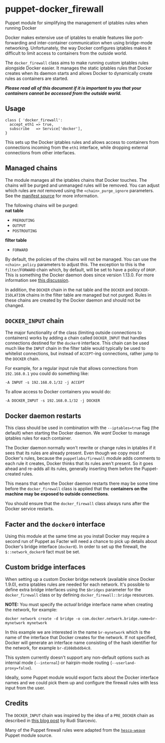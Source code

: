 # puppet-docker_firewall
Puppet module for simplifying the management of iptables rules when running Docker

Docker makes extensive use of iptables to enable features like port-forwarding and inter-container communication when using bridge-mode networking. Unfortunately, the way Docker configures iptables makes it difficult to limit access to containers from the outside world.

The `docker_firewall` class aims to make running custom iptables rules alongside Docker easier. It manages the static iptables rules that Docker creates when its daemon starts and allows Docker to dynamically create rules as containers are started.

***Please read all of this document if it is important to you that your containers cannot be accessed from the outside world.***

## Usage
```puppet
class { 'docker_firewall':
  accept_eth1 => true,
  subscribe   => Service['docker'],
}
```
This sets up the Docker iptables rules and allows access to containers from connections incoming from the `eth1` interface, while dropping external connections from other interfaces.

## Managed chains
The module manages all the iptables chains that Docker touches. The chains will be purged and unmanaged rules will be removed. You can adjust which rules are *not* removed using the `<chain>_purge_ignore` parameters. See the [manifest source](manifests/init.pp) for more information.

The following chains will be purged:  
**nat table**
* `PREROUTING`
* `OUTPUT`
* `POSTROUTING`

**filter table**
* `FORWARD`

By default, the policies of the chains will not be managed. You can use the `<chain>_policy` parameters to adjust this. The exception to this is the `filter`/`FORWARD` chain which, by default, will be set to have a policy of `DROP`. This is something the Docker daemon does since version 1.13.0. For more information see [this discussion](https://github.com/docker/docker/issues/14041).

In addition, the `DOCKER` chain in the nat table and the `DOCKER` and `DOCKER-ISOLATION` chains in the filter table are managed but not purged. Rules in these chains are created by the Docker daemon and should not be changed.

## `DOCKER_INPUT` chain
The major functionality of the class (limiting outside connections to containers) works by adding a chain called `DOCKER_INPUT` that handles connections destined for the `docker0` interface. This chain can be used much like the `INPUT` chain in the filter table would typically be used to whitelist connections, but instead of `ACCEPT`-ing connections, rather jump to the `DOCKER` chain.

For example, for a regular input rule that allows connections from
`192.168.0.1` you could do something like:
```
-A INPUT -s 192.168.0.1/32 -j ACCEPT
```
To allow access to Docker containers you would do:
```
-A DOCKER_INPUT -s 192.168.0.1/32 -j DOCKER
```

## Docker daemon restarts
This class should be used in combination with the `--iptables=true` flag (the default) when starting the Docker daemon. We *want* Docker to manage iptables rules for each container.

The Docker daemon normally won't rewrite or change rules in iptables if it sees that its rules are already present. Even though we copy most of Docker's rules, because the `puppetlabs/firewall` module adds comments to each rule it creates, Docker thinks that its rules aren't present. So it goes ahead and re-adds all its rules, generally inserting them before the Puppet-created rules.

This means that when the Docker daemon restarts there may be some time before the `docker_firewall` class is applied that the **containers on the machine may be exposed to outside connections**.

You should ensure that the `docker_firewall` class always runs after the Docker service restarts.

## Facter and the `docker0` interface
Using this module at the same time as you install Docker may require a second run of Puppet as Facter will need a chance to pick up details about Docker's bridge interface (`docker0`). In order to set up the firewall, the `$::network_docker0` fact must be set.

## Custom bridge interfaces
When setting up a custom Docker bridge network (available since Docker 1.9.0), extra iptables rules are needed for each network. It's possible to define extra bridge interfaces using the `$bridges` parameter for the `docker_firewall` class or by defining `docker_firewall::bridge` resources.

**NOTE:** You must specify the _actual_ bridge interface name when creating the network, for example:
```
docker network create -d bridge -o com.docker.network.bridge.name=br-mynetwork mynetwork
```
In this example we are interested in the name `br-mynetwork` which is the name of the interface that Docker creates for the network. If not specified, Docker will generate an interface name consisting of the hash identifier for the network, for example `br-d108dbddb4c8`.

This system currently doesn't support any non-default options such as internal mode (`--internal`) or hairpin-mode routing (`--userland-proxy=false`).

Ideally, some Puppet module would export facts about the Docker interface names and we could pick them up and configure the firewall rules with less input from the user.

## Credits
The `DOCKER_INPUT` chain was inspired by the idea of a `PRE_DOCKER` chain as described in [this blog post](http://rudijs.github.io/2015-07/docker-restricting-container-access-with-iptables/) by Rudi Starcevic.

Many of the Puppet firewall rules were adapted from the [`hesco-weave`](https://github.com/hesco/hesco-weave) Puppet module source.
